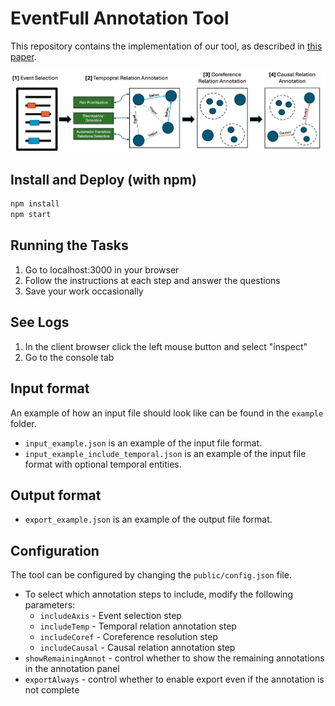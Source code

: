 # EventFull Annotation Tool
This repository contains the implementation of our tool, as described in [this paper](https://arxiv.org/pdf/2412.12733).  


![Alt text](https://raw.githubusercontent.com/AlonEirew/EventFull/refs/heads/main/imgs/figure1.png)


## Install and Deploy (with npm)
```bash
npm install
npm start
```

[//]: # (### With Node.js)
[//]: # (An alternative to npm install)
[//]: # (1&#41; Install Node.js)
[//]: # (2&#41; Install express &#40;npm install express&#41;)
[//]: # (3&#41; run the server.js file &#40;node server.js&#41;)
[//]: # (4&#41; go to localhost:3000 in your browser)

## Running the Tasks
1) Go to localhost:3000 in your browser
2) Follow the instructions at each step and answer the questions
3) Save your work occasionally

## See Logs
1) In the client browser click the left mouse button and select "inspect"
2) Go to the console tab

## Input format
An example of how an input file should look like can be found in the `example` folder.
* `input_example.json` is an example of the input file format.
* `input_example_include_temporal.json` is an example of the input file format with optional temporal entities.

## Output format
* `export_example.json` is an example of the output file format.

## Configuration
The tool can be configured by changing the `public/config.json` file.
* To select which annotation steps to include, modify the following parameters:
  * `includeAxis` - Event selection step
  * `includeTemp` - Temporal relation annotation step
  * `includeCoref` - Coreference resolution step
  * `includeCausal` - Causal relation annotation step
* `showRemainingAnnot` - control whether to show the remaining annotations in the annotation panel
* `exportAlways` - control whether to enable export even if the annotation is not complete
